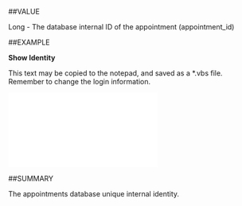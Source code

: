 
##VALUE

Long - The database internal ID of the appointment (appointment_id)


##EXAMPLE

**Show Identity**

This text may be copied to the notepad, and saved as a *.vbs file. Remember to change the login information.

![](..\..\Examples\vbs\SOAppointment.Example.vbs.txt)


##SUMMARY

The appointments database unique internal identity.

